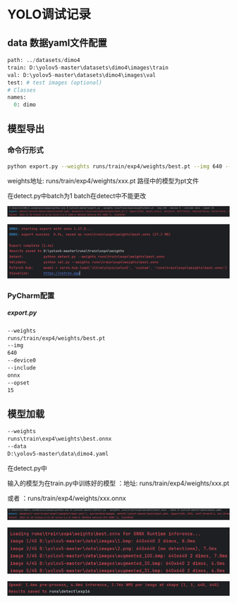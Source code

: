 # YOLO调试记录

## data 数据yaml文件配置

```python
path: ../datasets/dimo4
train: D:\yolov5-master\datasets\dimo4\images\train
val: D:\yolov5-master\datasets\dimo4\images\val
test: # test images (optional)
# Classes
names:
  0: dimo
```

## 模型导出

### 命令行形式

```bash
python export.py --weights runs/train/exp4/weights/best.pt --img 640 --batch 1 --device 0 --include onnx --opset 15       
```

weights地址: runs/train/exp4/weights/xxx.pt    路径中的模型为pt文件

在detect.py中batch为1        batch在detect中不能更改 

![image-20241113133535978](./README.assets/image-20241113133535978.png)

![1](./README.assets/1.png)

### PyCharm配置

##### export.py

```bash
--weights
runs/train/exp4/weights/best.pt
--img
640
--device0
--include
onnx
--opset
15
```



## 模型加载

```bash
--weights
runs\train\exp4\weights\best.onnx
--data
D:\yolov5-master\data\dimo4.yaml
```

在detect.py中

输入的模型为在train.py中训练好的模型   ：地址: runs/train/exp4/weights/xxx.pt      

或者 ：runs/train/exp4/weights/xxx.onnx

![image-20241113133825646](./README.assets/image-20241113133825646.png)

![image-20241113133840896](./README.assets/image-20241113133840896.png)

![image-20241113133850391](./README.assets/image-20241113133850391.png)